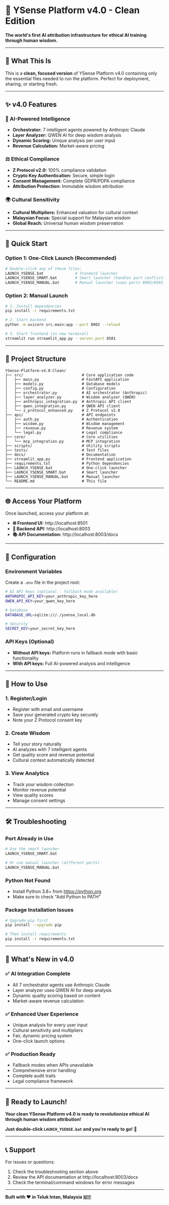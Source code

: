 # 🚀 YSense Platform v4.0 - Clean Edition

**The world's first AI attribution infrastructure for ethical AI training through human wisdom.**

---

## 🎯 **What This Is**

This is a **clean, focused version** of YSense Platform v4.0 containing only the essential files needed to run the platform. Perfect for deployment, sharing, or starting fresh.

---

## ✨ **v4.0 Features**

### **🧠 AI-Powered Intelligence**
- **Orchestrator:** 7 intelligent agents powered by Anthropic Claude
- **Layer Analyzer:** QWEN AI for deep wisdom analysis
- **Dynamic Scoring:** Unique analysis per user input
- **Revenue Calculation:** Market-aware pricing

### **⚖️ Ethical Compliance**
- **Z Protocol v2.0:** 100% compliance validation
- **Crypto Key Authentication:** Secure, simple login
- **Consent Management:** Complete GDPR/PDPA compliance
- **Attribution Protection:** Immutable wisdom attribution

### **🌍 Cultural Sensitivity**
- **Cultural Multipliers:** Enhanced valuation for cultural context
- **Malaysian Focus:** Special support for Malaysian wisdom
- **Global Reach:** Universal human wisdom preservation

---

## 🚀 **Quick Start**

### **Option 1: One-Click Launch (Recommended)**
```bash
# Double-click any of these files:
LAUNCH_YSENSE.bat              # Standard launcher
LAUNCH_YSENSE_SMART.bat        # Smart launcher (handles port conflicts)
LAUNCH_YSENSE_MANUAL.bat       # Manual launcher (uses ports 8005/8503)
```

### **Option 2: Manual Launch**
```bash
# 1. Install dependencies
pip install -r requirements.txt

# 2. Start backend
python -m uvicorn src.main:app --port 8003 --reload

# 3. Start frontend (in new terminal)
streamlit run streamlit_app.py --server.port 8501
```

---

## 📁 **Project Structure**

```
YSense-Platform-v4.0-Clean/
├── src/                          # Core application code
│   ├── main.py                   # FastAPI application
│   ├── models.py                 # Database models
│   ├── config.py                 # Configuration
│   ├── orchestrator.py           # AI orchestrator (Anthropic)
│   ├── layer_analyzer.py         # Wisdom analyzer (QWEN)
│   ├── anthropic_integration.py  # Anthropic API client
│   ├── qwen_integration.py       # QWEN API client
│   └── z_protocol_enhanced.py    # Z Protocol v2.0
├── api/                          # API endpoints
│   ├── auth.py                   # Authentication
│   ├── wisdom.py                 # Wisdom management
│   ├── revenue.py                # Revenue system
│   └── legal.py                  # Legal compliance
├── core/                         # Core utilities
│   └── mcp_integration.py        # MCP integration
├── scripts/                      # Utility scripts
├── tests/                        # Test files
├── docs/                         # Documentation
├── streamlit_app.py              # Frontend application
├── requirements.txt              # Python dependencies
├── LAUNCH_YSENSE.bat             # One-click launcher
├── LAUNCH_YSENSE_SMART.bat       # Smart launcher
├── LAUNCH_YSENSE_MANUAL.bat      # Manual launcher
└── README.md                     # This file
```

---

## 🌐 **Access Your Platform**

Once launched, access your platform at:

- **🌐 Frontend UI:** http://localhost:8501
- **🚀 Backend API:** http://localhost:8003
- **📚 API Documentation:** http://localhost:8003/docs

---

## 🔧 **Configuration**

### **Environment Variables**
Create a `.env` file in the project root:

```bash
# AI API Keys (optional - fallback mode available)
ANTHROPIC_API_KEY=your_anthropic_key_here
QWEN_API_KEY=your_qwen_key_here

# Database
DATABASE_URL=sqlite:///./ysense_local.db

# Security
SECRET_KEY=your_secret_key_here
```

### **API Keys (Optional)**
- **Without API keys:** Platform runs in fallback mode with basic functionality
- **With API keys:** Full AI-powered analysis and intelligence

---

## 🎯 **How to Use**

### **1. Register/Login**
- Register with email and username
- Save your generated crypto key securely
- Note your Z Protocol consent key

### **2. Create Wisdom**
- Tell your story naturally
- AI analyzes with 7 intelligent agents
- Get quality score and revenue potential
- Cultural context automatically detected

### **3. View Analytics**
- Track your wisdom collection
- Monitor revenue potential
- View quality scores
- Manage consent settings

---

## 🛠️ **Troubleshooting**

### **Port Already in Use**
```bash
# Use the smart launcher
LAUNCH_YSENSE_SMART.bat

# Or use manual launcher (different ports)
LAUNCH_YSENSE_MANUAL.bat
```

### **Python Not Found**
- Install Python 3.8+ from https://python.org
- Make sure to check "Add Python to PATH"

### **Package Installation Issues**
```bash
# Upgrade pip first
pip install --upgrade pip

# Then install requirements
pip install -r requirements.txt
```

---

## 🎉 **What's New in v4.0**

### **✅ AI Integration Complete**
- All 7 orchestrator agents use Anthropic Claude
- Layer analyzer uses QWEN AI for deep analysis
- Dynamic quality scoring based on content
- Market-aware revenue calculation

### **✅ Enhanced User Experience**
- Unique analysis for every user input
- Cultural sensitivity and multipliers
- Fair, dynamic pricing system
- One-click launch options

### **✅ Production Ready**
- Fallback modes when APIs unavailable
- Comprehensive error handling
- Complete audit trails
- Legal compliance framework

---

## 🚀 **Ready to Launch!**

**Your clean YSense Platform v4.0 is ready to revolutionize ethical AI through human wisdom attribution!**

**Just double-click `LAUNCH_YSENSE.bat` and you're ready to go!** 🌟

---

## 📞 **Support**

For issues or questions:
1. Check the troubleshooting section above
2. Review the API documentation at http://localhost:8003/docs
3. Check the terminal/command windows for error messages

---

**Built with ❤️ in Teluk Intan, Malaysia 🇲🇾**